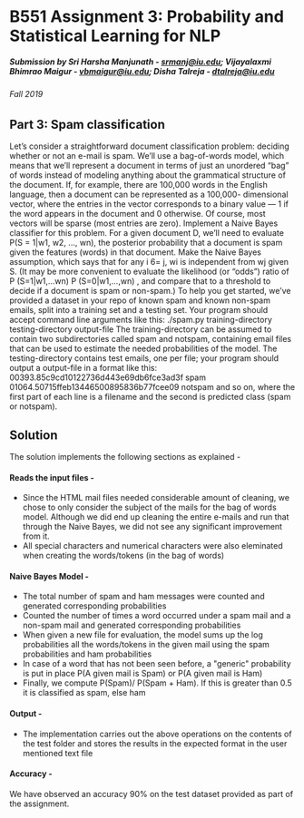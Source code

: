 # B551 Assignment 3: Probability and Statistical Learning for NLP
##### Submission by Sri Harsha Manjunath - srmanj@iu.edu; Vijayalaxmi Bhimrao Maigur - vbmaigur@iu.edu; Disha Talreja - dtalreja@iu.edu
###### Fall 2019

## Part 3: Spam classification

Let’s consider a straightforward document classification problem: deciding whether or not an e-mail is spam.
We’ll use a bag-of-words model, which means that we’ll represent a document in terms of just an unordered
“bag” of words instead of modeling anything about the grammatical structure of the document. If, for
example, there are 100,000 words in the English language, then a document can be represented as a 100,000-
dimensional vector, where the entries in the vector corresponds to a binary value — 1 if the word appears
in the document and 0 otherwise. Of course, most vectors will be sparse (most entries are zero).
Implement a Naive Bayes classifier for this problem. For a given document D, we’ll need to evaluate
P(S = 1|w1, w2, ..., wn), the posterior probability that a document is spam given the features (words) in
that document. Make the Naive Bayes assumption, which says that for any i 6= j, wi
is independent from
wj given S. (It may be more convenient to evaluate the likelihood (or “odds”) ratio of P (S=1|w1,...wn)
P (S=0|w1,...,wn)
, and
compare that to a threshold to decide if a document is spam or non-spam.)
To help you get started, we’ve provided a dataset in your repo of known spam and known non-spam emails,
split into a training set and a testing set. Your program should accept command line arguments like this:
./spam.py training-directory testing-directory output-file
The training-directory can be assumed to contain two subdirectories called spam and notspam, containing
email files that can be used to estimate the needed probabilities of the model. The testing-directory contains
test emails, one per file; your program should output a output-file in a format like this:
00393.85c9cd10122736d443e69db6fce3ad3f spam
01064.50715ffeb13446500895836b77fcee09 notspam
and so on, where the first part of each line is a filename and the second is predicted class (spam or notspam).

## Solution 
The solution implements the following sections as explained - 

#### Reads the input files - 
- Since the HTML mail files needed considerable amount of cleaning, we chose to only consider the subject of the mails for the bag of words model. Although we did end up cleaning the entire e-mails and run that through the Naive Bayes, we did not see any significant improvement from it.
- All special characters and numerical characters were also eleminated when creating the words/tokens (in the bag of words)

#### Naive Bayes Model - 
- The total number of spam and ham messages were counted and generated corresponding probabilities
- Counted the number of times a word occurred under a spam mail and a non-spam mail and generated corresponding probabilities
- When given a new file for evaluation, the model sums up the log probabilities all the words/tokens in the given mail using the spam probabilities and ham probabilities
- In case of a word that has not been seen before, a "generic" probability is put in place P(A given mail is Spam) or P(A given mail is Ham)
- Finally, we compute P(Spam)/ P(Spam + Ham). If this is greater than 0.5 it is classified as spam, else ham

#### Output - 
- The implementation carries out the above operations on the contents of the test folder and stores the results in the expected format in the user mentioned text file

####  Accuracy - 
We have observed an accuracy 90% on the test dataset provided as part of the assignment.
